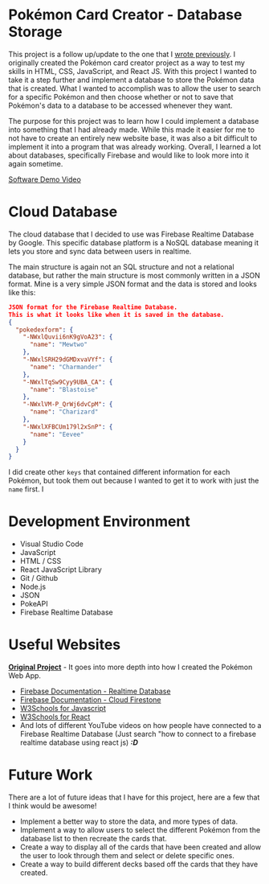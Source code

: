 # Pokémon Card Creator - Database Storage

This project is a follow up/update to the one that I [wrote previously](https://github.com/hyrumParamore/pokedex). I originally created the Pokémon card creator project as a way to test my skills in HTML, CSS, JavaScript, and React JS. With this project I wanted to take it a step further and implement a database to store the Pokémon data that is created. What I wanted to accomplish was to allow the user to search for a specific Pokémon and then choose whether or not to save that Pokémon's data to a database to be accessed whenever they want.

The purpose for this project was to learn how I could implement a database into something that I had already made. While this made it easier for me to not have to create an entirely new website base, it was also a bit difficult to implement it into a program that was already working. Overall, I learned a lot about databases, specifically Firebase and would like to look more into it again sometime.

[Software Demo Video](https://youtu.be/PoA5mWJmhXc)


# Cloud Database

The cloud database that I decided to use was Firebase Realtime Database by Google. This specific database platform is a NoSQL database meaning it lets you store and sync data between users in realtime.

The main structure is again not an SQL structure and not a relational database, but rather the main structure is most commonly written in a JSON format.
Mine is a very simple JSON format and the data is stored and looks like this:

```json
JSON format for the Firebase Realtime Database.
This is what it looks like when it is saved in the database.
{
  "pokedexform": {
    "-NWxlQuvii6nK9gVoA23": {
      "name": "Mewtwo"
    },
    "-NWxlSRH29dGMDxvaVYf": {
      "name": "Charmander"
    },
    "-NWxlTqSw9Cyy9UBA_CA": {
      "name": "Blastoise"
    },
    "-NWxlVM-P_QrWj6dvCpM": {
      "name": "Charizard"
    },
    "-NWxlXFBCUm179l2xSnP": {
      "name": "Eevee"
    }
  }
}
```
I did create other ```keys``` that contained different information for each Pokémon, but took them out because I wanted to get it to work with just the ```name``` first. I 


# Development Environment

* Visual Studio Code
* JavaScript
* HTML / CSS
* React JavaScript Library
* Git / Github
* Node.js
* JSON
* PokeAPI
* Firebase Realtime Database


# Useful Websites

**[Original Project](https://github.com/hyrumParamore/pokedex)** - It goes into more depth into how I created the Pokémon Web App.

* [Firebase Documentation - Realtime Database](https://firebase.google.com/docs/database/web/start)
* [Firebase Documentation - Cloud Firestone](https://firebase.google.com/docs/firestore)
* [W3Schools for Javascript](https://www.w3schools.com/js/default.asp)
* [W3Schools for React](https://www.w3schools.com/react/default.asp)
* And lots of different YouTube videos on how people have connected to a Firebase Realtime Database (Just search "how to connect to a firebase realtime database using react js) ***:D***


# Future Work

There are a lot of future ideas that I have for this project, here are a few that I think would be awesome!

- Implement a better way to store the data, and more types of data.
- Implement a way to allow users to select the different Pokémon from the database list to then recreate the cards that.
- Create a way to display all of the cards that have been created and allow the user to look through them and select or delete specific ones. 
- Create a way to build different decks based off the cards that they have created.